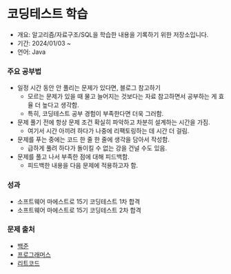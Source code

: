 # 코딩테스트 학습
- 개요: 알고리즘/자료구조/SQL을 학습한 내용을 기록하기 위한 저장소입니다.
- 기간: 2024/01/03 ~
- 언어: Java

### 주요 공부법
- 일정 시간 동안 안 풀리는 문제가 있다면, 블로그 참고하기
  - 모르는 문제가 있을 때 물고 늘어지는 것보다는 자료 참고하면서 공부하는 게 효율 더 높다고 생각함. 
  - 특히, 코딩테스트 공부 경험이 부족한다면 더욱 그러함.
- 문제 풀기 전에 항상 문제 조건 확실히 파악하고 차분히 설계하는 시간을 가짐.
  - 여기서 시간 아끼려 하다가 나중에 리팩토링하는 데 시간 더 걸림.
- 문제를 푸는 중에는 코드 한 줄 한 줄에 생각을 담아서 작성함.
  - 급하게 풀려 하다가 돌이킬 수 없는 강을 건널 수도 있음.
- 문제를 풀고 나서 부족한 점에 대해 피드백함.
  - 피드백한 내용을 다음 문제에 적용하고자 함.

### 성과
- 소프트웨어 마에스트로 15기 코딩테스트 1차 합격
- 소프트웨어 마에스트로 15기 코딩테스트 2차 합격

### 문제 출처
- [백준](https://www.acmicpc.net/)
- [프로그래머스](https://programmers.co.kr/)
- [리트코드](https://leetcode.com/)
